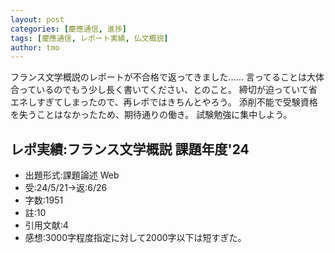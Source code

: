 ```yaml
---
layout: post
categories: [慶應通信, 進捗]
tags: [慶應通信, レポート実績, 仏文概説]
author: tmo
---
```

フランス文学概説のレポートが不合格で返ってきました……
言ってることは大体合っているのでもう少し長く書いてください、とのこと。
締切が迫っていて省エネしすぎてしまったので、再レポではきちんとやろう。
添削不能で受験資格を失うことはなかったため、期待通りの働き。
試験勉強に集中しよう。

## レポ実績:フランス文学概説 課題年度'24
* 出題形式:課題論述 Web
* 受:24/5/21→返:6/26
* 字数:1951
* 註:10
* 引用文献:4
* 感想:3000字程度指定に対して2000字以下は短すぎた。